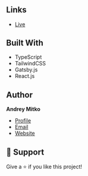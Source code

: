 <h1 align="center"><project-name></h1>

<p align="center"><project-description></p>

## Links

- [Live](<Homepage url> "Live View")

## Built With

- TypeScript
- TailwindCSS
- Gatsby.js
- React.js

## Author

**Andrey Mitko**

- [Profile](https://github.com/andrey-mitko "Andrey Mitko")
- [Email](mailto:andrey@mitko.me "Hi!")
- [Website](https://andreymitko.com "Welcome")

## 🤝 Support

Give a ⭐️ if you like this project!
